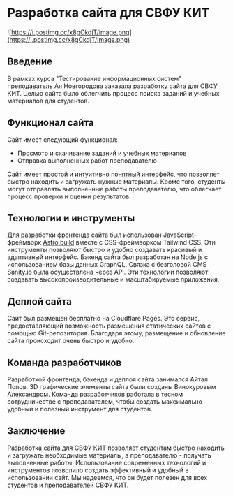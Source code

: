# Разработка сайта для СВФУ КИТ

![https://i.postimg.cc/x8gCkdjT/image.png](https://i.postimg.cc/x8gCkdjT/image.png)

## Введение

В рамках курса "Тестирование информационных систем" преподаватель Ая Новгородова заказала разработку сайта для СВФУ КИТ. Целью сайта было облегчить процесс поиска заданий и учебных материалов для студентов.

## Функционал сайта

Сайт имеет следующий функционал:

- Просмотр и скачивание заданий и учебных материалов
- Отправка выполненных работ преподавателю

Сайт имеет простой и интуитивно понятный интерфейс, что позволяет быстро находить и загружать нужные материалы. Кроме того, студенты могут отправлять выполненные работы преподавателю, что облегчает процесс проверки и оценки результатов.

## Технологии и инструменты

Для разработки фронтенда сайта был использован JavaScript-фреймворк [Astro.build](http://astro.build/) вместе с CSS-фреймворком Tailwind CSS. Эти инструменты позволяют быстро и удобно создавать красивый и адаптивный интерфейс. Бэкенд сайта был разработан на Node.js с использованием базы данных GraphQL. Связка с безголовой CMS [Sanity.io](http://sanity.io/) была осуществлена через API. Эти технологии позволяют создавать высокопроизводительные и масштабируемые приложения.

## Деплой сайта

Сайт был размещен бесплатно на Cloudflare Pages. Это сервис, предоставляющий возможность размещения статических сайтов с помощью Git-репозитория. Благодаря этому, размещение и обновление сайта происходит очень быстро и удобно.

## Команда разработчиков

Разработкой фронтенда, бэкенда и деплоя сайта занимался Айтал Попов. 3D графические элементы сайта были созданы Винокуровым Александром. Команда разработчиков работала в тесном сотрудничестве с преподавателем, чтобы создать максимально удобный и полезный инструмент для студентов.

## Заключение

Разработка сайта для СВФУ КИТ позволяет студентам быстро находить и загружать необходимые материалы, а преподавателю - получать выполненные работы. Использование современных технологий и инструментов позволило создать эффективный и удобный в использовании сайт. Мы надеемся, что он будет полезен для всех студентов и преподавателей СВФУ КИТ.